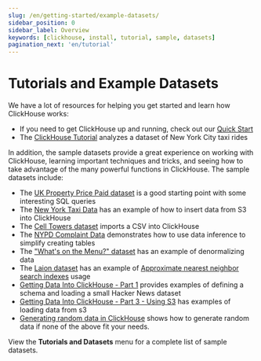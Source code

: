 ```yaml
---
slug: /en/getting-started/example-datasets/
sidebar_position: 0
sidebar_label: Overview
keywords: [clickhouse, install, tutorial, sample, datasets]
pagination_next: 'en/tutorial'
---
```


# Tutorials and Example Datasets

We have a lot of resources for helping you get started and learn how ClickHouse works:

- If you need to get ClickHouse up and running, check out our [Quick Start](../quick-start.mdx)
- The [ClickHouse Tutorial](../tutorial.md) analyzes a dataset of New York City taxi rides

In addition, the sample datasets provide a great experience on working with ClickHouse,
learning important techniques and tricks, and seeing how to take advantage of the many powerful
functions in ClickHouse. The sample datasets include:

- The [UK Property Price Paid dataset](../getting-started/example-datasets/uk-price-paid.md) is a good starting point with some interesting SQL queries
- The [New York Taxi Data](../getting-started/example-datasets/nyc-taxi.md) has an example of how to insert data from S3 into ClickHouse
- The [Cell Towers dataset](../getting-started/example-datasets/cell-towers.md) imports a CSV into ClickHouse
- The [NYPD Complaint Data](../getting-started/example-datasets/nypd_complaint_data.md) demonstrates how to use data inference to simplify creating tables
- The ["What's on the Menu?" dataset](../getting-started/example-datasets/menus.md) has an example of denormalizing data
- The [Laion dataset](../getting-started/example-datasets/laion.md) has an example of [Approximate nearest neighbor search indexes](../../engines/table-engines/mergetree-family/annindexes.md) usage
- [Getting Data Into ClickHouse - Part 1](https://clickhouse.com/blog/getting-data-into-clickhouse-part-1) provides examples of defining a schema and loading a small Hacker News dataset 
- [Getting Data Into ClickHouse - Part 3 - Using S3](https://clickhouse.com/blog/getting-data-into-clickhouse-part-3-s3) has examples of loading data from s3
- [Generating random data in ClickHouse](https://clickhouse.com/blog/generating-random-test-distribution-data-for-clickhouse) shows how to generate random data if none of the above fit your needs.

View the **Tutorials and Datasets** menu for a complete list of sample datasets.
